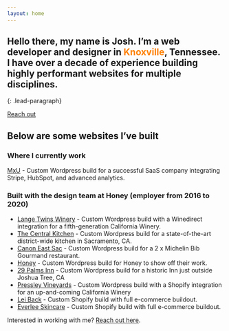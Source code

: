 ```yaml
---
layout: home
---
```


## Hello there, my name is Josh. I’m a web developer and designer in <span style="color:#ff8200;" class="vols" onmouseover="document.querySelector('.rocky-top-bg').classList.add('run')" onmouseout="setTimeout(function() { document.querySelector('.rocky-top-bg').classList.remove('run'); }, 1000)">Knoxville</span>, Tennessee. I have over a decade of experience building highly performant websites for multiple disciplines.

{: .lead-paragraph}

[Reach out](mailto:joshre@me.com)

## Below are some websites I’ve built

### Where I currently work

[MxU](https://getmxu.com/features) - Custom Wordpress build for a successful SaaS company integrating Stripe, HubSpot, and advanced analytics.

### Built with the design team at Honey (employer from 2016 to 2020)

- [Lange Twins Winery](https://langetwins.com/) - Custom Wordpress build with a Winedirect integration for a fifth-generation California Winery.
- [The Central Kitchen](https://thecentralkitchen.org/) - Custom Wordpress build for a state-of-the-art district-wide kitchen in Sacramento, CA.
- [Canon East Sac](https://canoneastsac.com/) - Custom Wordpress build for a 2 x Michelin Bib Gourmand restaurant.
- [Honey](https://workbyhoney.com/) - Custom Wordpress build for Honey to show off their work.
- [29 Palms Inn](https://29palmsinn.com/) - Custom Wordpress build for a historic Inn just outside Joshua Tree, CA
- [Pressley Vineyards](https://pressleyvineyards.com/) - Custom Wordpress build with a Shopify integration for an up-and-coming California Winery
- [Lei Back](https://drinkleiback.com/) - Custom Shopify build with full e-commerce buildout.
- [Everlee Skincare](https://everleeskincare.shop/) - Custom Shopify build with full e-commerce buildout.

Interested in working with me? [Reach out here](mailto:joshre@me.com).

